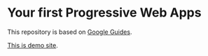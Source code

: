 # Your first Progressive Web Apps

This repository is based on [Google Guides](https://codelabs.developers.google.com/codelabs/your-first-pwapp).


[This is demo site](https://pwaweather-baf9a.firebaseapp.com).